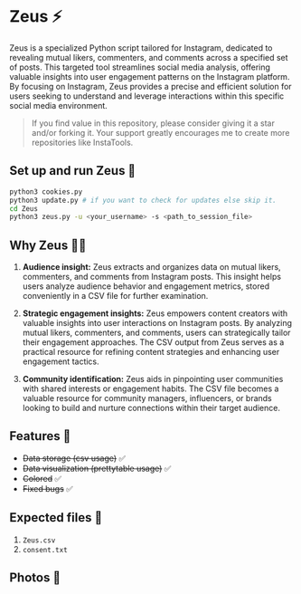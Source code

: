 # Zeus ⚡

Zeus is a specialized Python script tailored for Instagram, dedicated to revealing mutual likers, commenters, and comments across a specified set of posts. This targeted tool streamlines social media analysis, offering valuable insights into user engagement patterns on the Instagram platform. By focusing on Instagram, Zeus provides a precise and efficient solution for users seeking to understand and leverage interactions within this specific social media environment.

> If you find value in this repository, please consider giving it a star and/or forking it. Your support greatly encourages me to create more repositories like InstaTools.

## Set up and run Zeus 🚀

```bash
python3 cookies.py
python3 update.py # if you want to check for updates else skip it.
cd Zeus
python3 zeus.py -u <your_username> -s <path_to_session_file>
```

## Why Zeus 😶‍🌫️

1. **Audience insight:** Zeus extracts and organizes data on mutual likers, commenters, and comments from Instagram posts. This insight helps users analyze audience behavior and engagement metrics, stored conveniently in a CSV file for further examination.

2. **Strategic engagement insights:** Zeus empowers content creators with valuable insights into user interactions on Instagram posts. By analyzing mutual likers, commenters, and comments, users can strategically tailor their engagement approaches. The CSV output from Zeus serves as a practical resource for refining content strategies and enhancing user engagement tactics.

3. **Community identification:** Zeus aids in pinpointing user communities with shared interests or engagement habits. The CSV file becomes a valuable resource for community managers, influencers, or brands looking to build and nurture connections within their target audience.

## Features 🚀

- ~~Data storage (csv usage)~~ ✅
- ~~Data visualization (prettytable usage)~~ ✅
- ~~Colored~~ ✅
- ~~Fixed bugs~~ ✅

## Expected files 📂

1) `Zeus.csv`
2) `consent.txt`

## Photos 📸

